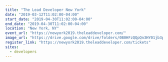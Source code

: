 ```yaml
---
title: "The Lead Developer New York"
date: "2019-03-12T11:02:00-04:00"
start_date: "2019-04-30T11:02:00-04:00"
end_date: "2019-04-30T11:02:00-04:00"
location: "New York, NY"
event_url: "https://newyork2019.theleaddeveloper.com/"
image_url: "https://drive.google.com/drive/folders/0B0HFzQQpQn3HY01jb3poWFJTQXc"
register_link: "https://newyork2019.theleaddeveloper.com/tickets"
sites:
  - developers
---
```

